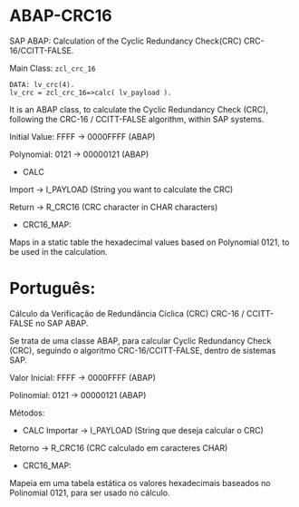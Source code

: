 # ABAP-CRC16
SAP ABAP: Calculation of the Cyclic Redundancy Check(CRC) CRC-16/CCITT-FALSE.

Main Class: ``` zcl_crc_16 ```

```
DATA: lv_crc(4).
lv_crc = zcl_crc_16=>calc( lv_payload ).
```

It is an ABAP class, to calculate the Cyclic Redundancy Check (CRC), following the CRC-16 / CCITT-FALSE algorithm, within SAP systems.

Initial Value: FFFF -> 0000FFFF (ABAP)

Polynomial:    0121 -> 00000121 (ABAP)

- CALC

Import -> I_PAYLOAD (String you want to calculate the CRC)

Return -> R_CRC16 (CRC character in CHAR characters)

- CRC16_MAP:

Maps in a static table the hexadecimal values based on Polynomial 0121, to be used in the calculation.

# Português:

Cálculo da Verificação de Redundância Cíclica (CRC) CRC-16 / CCITT-FALSE no SAP ABAP.

Se trata de uma classe ABAP, para calcular Cyclic Redundancy Check (CRC), seguindo o algoritmo CRC-16/CCITT-FALSE, dentro de sistemas SAP.

Valor Inicial: FFFF -> 0000FFFF (ABAP)

Polinomial:  0121 -> 00000121 (ABAP)

Métodos:
- CALC
Importar -> I_PAYLOAD 	(String que deseja calcular o CRC)

Retorno -> R_CRC16		(CRC calculado em caracteres CHAR)

- CRC16_MAP:

Mapeia em uma tabela estática os valores hexadecimais baseados no Polinomial 0121, para ser usado no cálculo.
